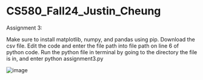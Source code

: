 # CS580_Fall24_Justin_Cheung

Assignment 3:

Make sure to install matplotlib, numpy, and pandas using pip. 
Download the csv file.
Edit the code and enter the file path into file path on line 6 of python code.
Run the python file in terminal by going to the directory the file is in, and enter python assignment3.py

![image](https://github.com/user-attachments/assets/6f1e14e2-5a28-499a-bd38-2b128670cbbe)

